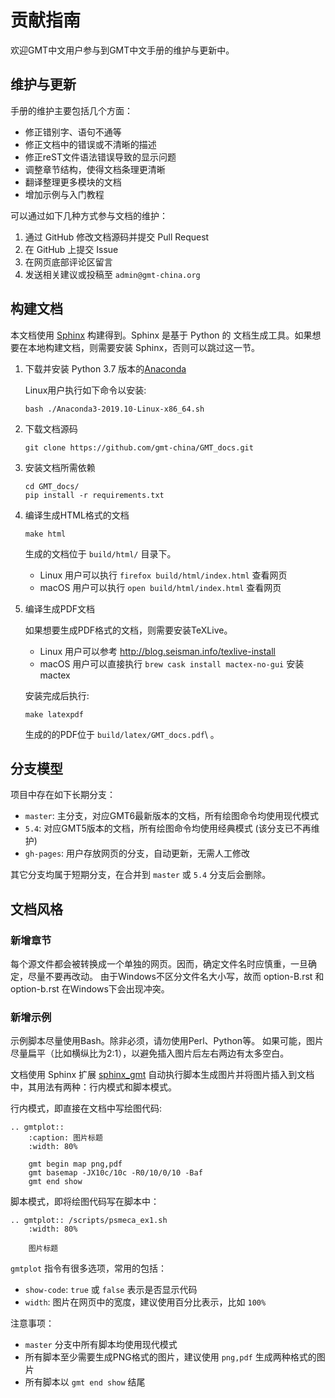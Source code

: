 # 贡献指南

欢迎GMT中文用户参与到GMT中文手册的维护与更新中。

## 维护与更新

手册的维护主要包括几个方面：

- 修正错别字、语句不通等
- 修正文档中的错误或不清晰的描述
- 修正reST文件语法错误导致的显示问题
- 调整章节结构，使得文档条理更清晰
- 翻译整理更多模块的文档
- 增加示例与入门教程

可以通过如下几种方式参与文档的维护：

1. 通过 GitHub 修改文档源码并提交 Pull Request
2. 在 GitHub 上提交 Issue
3. 在网页底部评论区留言
4. 发送相关建议或投稿至 `admin@gmt-china.org`

## 构建文档

本文档使用 [Sphinx](http://www.sphinx-doc.org/) 构建得到。Sphinx 是基于 Python 的
文档生成工具。如果想要在本地构建文档，则需要安装 Sphinx，否则可以跳过这一节。

1.  下载并安装 Python 3.7 版本的[Anaconda](https://www.anaconda.com/distribution/#download-section)

    Linux用户执行如下命令以安装:

        bash ./Anaconda3-2019.10-Linux-x86_64.sh

2.  下载文档源码

        git clone https://github.com/gmt-china/GMT_docs.git

3.  安装文档所需依赖

        cd GMT_docs/
        pip install -r requirements.txt

4.  编译生成HTML格式的文档

        make html

    生成的文档位于 `build/html/` 目录下。

    - Linux 用户可以执行 `firefox build/html/index.html` 查看网页
    - macOS 用户可以执行 `open build/html/index.html` 查看网页

5.  编译生成PDF文档

    如果想要生成PDF格式的文档，则需要安装TeXLive。

    - Linux 用户可以参考 http://blog.seisman.info/texlive-install
    - macOS 用户可以直接执行 `brew cask install mactex-no-gui` 安装 mactex

	安装完成后执行:

        make latexpdf

    生成的的PDF位于 `build/latex/GMT_docs.pdf`\ 。

## 分支模型

项目中存在如下长期分支：

- `master`: 主分支，对应GMT6最新版本的文档，所有绘图命令均使用现代模式
- `5.4`: 对应GMT5版本的文档，所有绘图命令均使用经典模式 (该分支已不再维护)
- `gh-pages`: 用户存放网页的分支，自动更新，无需人工修改

其它分支均属于短期分支，在合并到 `master` 或 `5.4` 分支后会删除。

## 文档风格

### 新增章节

每个源文件都会被转换成一个单独的网页。因而，确定文件名时应慎重，一旦确定，尽量不要再改动。
由于Windows不区分文件名大小写，故而 option-B.rst 和 option-b.rst 在Windows下会出现冲突。

### 新增示例

示例脚本尽量使用Bash。除非必须，请勿使用Perl、Python等。
如果可能，图片尽量扁平（比如横纵比为2:1），以避免插入图片后左右两边有太多空白。

文档使用 Sphinx 扩展 [sphinx_gmt](https://github.com/GenericMappingTools/sphinx_gmt)
自动执行脚本生成图片并将图片插入到文档中，其用法有两种：行内模式和脚本模式。

行内模式，即直接在文档中写绘图代码:

```
.. gmtplot::
    :caption: 图片标题
    :width: 80%

    gmt begin map png,pdf
    gmt basemap -JX10c/10c -R0/10/0/10 -Baf
    gmt end show
```

脚本模式，即将绘图代码写在脚本中：

```
.. gmtplot:: /scripts/psmeca_ex1.sh
    :width: 80%

    图片标题
```

`gmtplot` 指令有很多选项，常用的包括：

- `show-code`: `true` 或 `false` 表示是否显示代码
- `width`: 图片在网页中的宽度，建议使用百分比表示，比如 `100%`

注意事项：

- `master` 分支中所有脚本均使用现代模式
- 所有脚本至少需要生成PNG格式的图片，建议使用 `png,pdf` 生成两种格式的图片
- 所有脚本以 `gmt end show` 结尾
